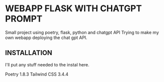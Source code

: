 # WEBAPP FLASK WITH CHATGPT PROMPT

Small project using poetry, flask, python and chatgpt API
Trying to make my own webapp deploying the chat gpt API.

## INSTALLATION

I'll put any stuff needed to the instal here.

Poetry 1.8.3
Tailwind CSS 3.4.4

